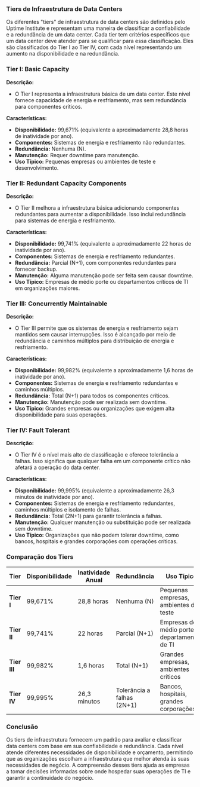 ### Tiers de Infraestrutura de Data Centers

Os diferentes "tiers" de infraestrutura de data centers são definidos pelo Uptime Institute e representam uma maneira de classificar a confiabilidade e a redundância de um data center. Cada tier tem critérios específicos que um data center deve atender para se qualificar para essa classificação. Eles são classificados do Tier I ao Tier IV, com cada nível representando um aumento na disponibilidade e na redundância.

### Tier I: Basic Capacity

**Descrição:**
- O Tier I representa a infraestrutura básica de um data center. Este nível fornece capacidade de energia e resfriamento, mas sem redundância para componentes críticos.

**Características:**
- **Disponibilidade:** 99,671% (equivalente a aproximadamente 28,8 horas de inatividade por ano).
- **Componentes:** Sistemas de energia e resfriamento não redundantes.
- **Redundância:** Nenhuma (N).
- **Manutenção:** Requer downtime para manutenção.
- **Uso Típico:** Pequenas empresas ou ambientes de teste e desenvolvimento.

### Tier II: Redundant Capacity Components

**Descrição:**
- O Tier II melhora a infraestrutura básica adicionando componentes redundantes para aumentar a disponibilidade. Isso inclui redundância para sistemas de energia e resfriamento.

**Características:**
- **Disponibilidade:** 99,741% (equivalente a aproximadamente 22 horas de inatividade por ano).
- **Componentes:** Sistemas de energia e resfriamento redundantes.
- **Redundância:** Parcial (N+1), com componentes redundantes para fornecer backup.
- **Manutenção:** Alguma manutenção pode ser feita sem causar downtime.
- **Uso Típico:** Empresas de médio porte ou departamentos críticos de TI em organizações maiores.

### Tier III: Concurrently Maintainable

**Descrição:**
- O Tier III permite que os sistemas de energia e resfriamento sejam mantidos sem causar interrupções. Isso é alcançado por meio de redundância e caminhos múltiplos para distribuição de energia e resfriamento.

**Características:**
- **Disponibilidade:** 99,982% (equivalente a aproximadamente 1,6 horas de inatividade por ano).
- **Componentes:** Sistemas de energia e resfriamento redundantes e caminhos múltiplos.
- **Redundância:** Total (N+1) para todos os componentes críticos.
- **Manutenção:** Manutenção pode ser realizada sem downtime.
- **Uso Típico:** Grandes empresas ou organizações que exigem alta disponibilidade para suas operações.

### Tier IV: Fault Tolerant

**Descrição:**
- O Tier IV é o nível mais alto de classificação e oferece tolerância a falhas. Isso significa que qualquer falha em um componente crítico não afetará a operação do data center.

**Características:**
- **Disponibilidade:** 99,995% (equivalente a aproximadamente 26,3 minutos de inatividade por ano).
- **Componentes:** Sistemas de energia e resfriamento redundantes, caminhos múltiplos e isolamento de falhas.
- **Redundância:** Total (2N+1) para garantir tolerância a falhas.
- **Manutenção:** Qualquer manutenção ou substituição pode ser realizada sem downtime.
- **Uso Típico:** Organizações que não podem tolerar downtime, como bancos, hospitais e grandes corporações com operações críticas.

### Comparação dos Tiers

| **Tier** | **Disponibilidade** | **Inatividade Anual** | **Redundância** | **Uso Típico** |
|----------|---------------------|-----------------------|-----------------|----------------|
| **Tier I** | 99,671% | 28,8 horas | Nenhuma (N) | Pequenas empresas, ambientes de teste |
| **Tier II** | 99,741% | 22 horas | Parcial (N+1) | Empresas de médio porte, departamentos de TI |
| **Tier III** | 99,982% | 1,6 horas | Total (N+1) | Grandes empresas, ambientes críticos |
| **Tier IV** | 99,995% | 26,3 minutos | Tolerância a falhas (2N+1) | Bancos, hospitais, grandes corporações |

### Conclusão

Os tiers de infraestrutura fornecem um padrão para avaliar e classificar data centers com base em sua confiabilidade e redundância. Cada nível atende diferentes necessidades de disponibilidade e orçamento, permitindo que as organizações escolham a infraestrutura que melhor atenda às suas necessidades de negócio. A compreensão desses tiers ajuda as empresas a tomar decisões informadas sobre onde hospedar suas operações de TI e garantir a continuidade do negócio.

